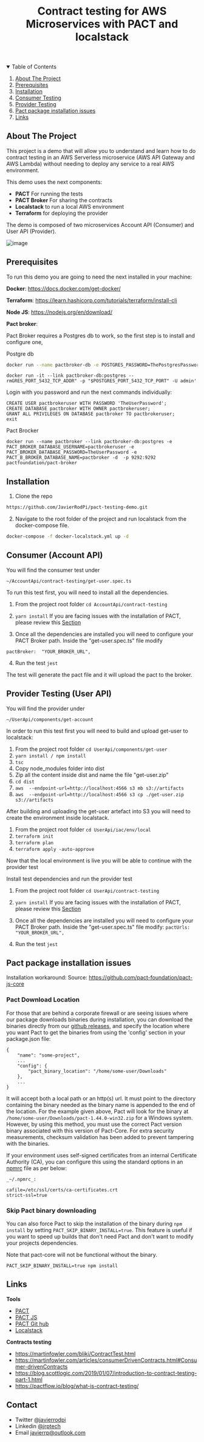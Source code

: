 
<p align="center">
  <h1 align="center">Contract testing for AWS Microservices with PACT and localstack</h1>
</p>

<br />
<br />

<!-- TABLE OF CONTENTS -->
<details open="open">
  <summary>Table of Contents</summary>
  <ol>
    <li><a href="#about-the-project">About The Project</a></li>
    <li><a href="#prerequisites">Prerequisites</a></li>
    <li><a href="#installation">Installation</a></li>
    <li><a href="#consumer-testing">Consumer Testing</a></li>
    <li><a href="#provider-testing">Provider Testing</a></li>
    <li><a href="#installation-issues">Pact package installation issues</a></li>
    <li><a href="#links">Links</a></li>
  </ol>
</details>



<!-- ABOUT THE PROJECT -->
## About The Project

This project is a demo that will allow you to understand and learn how to do contract testing in an AWS Serverless microservice (AWS API Gateway and AWS Lambda) without needing to deploy any service to a real AWS environment.

This demo uses the next components:
* **PACT** For running the tests
* **PACT Broker** For sharing the contracts
* **Localstack** to run a local AWS environment
* **Terraform** for deploying the provider 

The demo is composed of two microservices Account API (Consumer) and User API (Provider). 

![image](https://user-images.githubusercontent.com/17270660/112550503-618b9000-8db7-11eb-96fa-40445f590888.png)


## Prerequisites

To run this demo you are going to need the next installed in your machine:

**Docker**: https://docs.docker.com/get-docker/

**Terraform**: https://learn.hashicorp.com/tutorials/terraform/install-cli

**Node JS**: https://nodejs.org/en/download/

**Pact broker**:

Pact Broker requires a Postgres db to work, so the first step is to install and configure one,

Postgre db
 ```sh
 docker run --name pactbroker-db -e POSTGRES_PASSWORD=ThePostgresPassword -e POSTGRES_USER=admin -e PGDATA=/var/lib/postgresql/data/pgdata -v /var/lib/postgresql/data:/var/lib/postgresql/data -d postgres
```

    docker run -it --link pactbroker-db:postgres --rmGRES_PORT_5432_TCP_ADDR" -p "$POSTGRES_PORT_5432_TCP_PORT" -U admin'
  Login with you password and run the next commands individually:
 
   

    CREATE USER pactbrokeruser WITH PASSWORD 'TheUserPassword';
    CREATE DATABASE pactbroker WITH OWNER pactbrokeruser;
    GRANT ALL PRIVILEGES ON DATABASE pactbroker TO pactbrokeruser;
    exit

Pact Brocker

    docker run --name pactbroker --link pactbroker-db:postgres -e PACT_BROKER_DATABASE_USERNAME=pactbrokeruser -e PACT_BROKER_DATABASE_PASSWORD=TheUserPassword -e PACT_B_BROKER_DATABASE_NAME=pactbroker -d  -p 9292:9292 pactfoundation/pact-broker


## Installation

 1. Clone the repo
   ```sh
   https://github.com/JavierRodPi/pact-testing-demo.git
   ```
 2. Navigate to the root folder of the project and run localstack from the docker-compose file.
   ```sh
   docker-compose -f docker-localstack.yml up -d
   ```
  
<!-- CONSUMER TESTING -->
## Consumer (Account API)

You will find the consumer test under 

    ~/AccountApi/contract-testing/get-user.spec.ts

To run this test first, you will need to install all the dependencies. 

 1. From the project root folder `cd AccountApi/contract-testing`
 2. `yarn install`
		If you are facing issues with the installation of PACT, please review this   <a href="#installation-issues">Section</a>
		
 3.  Once all the dependencies are installed you will need to configure your PACT Broker path.
Inside the "get-user.spec.ts" file modify

    pactBroker:  "YOUR_BROKER_URL",

 4. Run the test `jest`

  
The test will generate the pact file and it will upload the pact to the broker.

<!-- PROVIDER TESTING -->
## Provider Testing (User API)

You will find the provider under 

    ~/UserApi/components/get-account

In order to run this test first you will need to build and upload get-user to localstack:

 1.  From the project root folder `cd UserApi/components/get-user` 
 2. `yarn install / npm install`
 3. `tsc`
 4. Copy node_modules folder into dist
 5. Zip all the content inside dist and name the file "get-user.zip"
 6. `cd dist`
 7. `aws  --endpoint-url=http://localhost:4566 s3 mb s3://artifacts`
 8. `aws  --endpoint-url=http://localhost:4566 s3 cp ./get-user.zip s3://artifacts`

After building and uploading the get-user artefact into S3 you will need to create the environment inside localstack.

 1. From the project root folder `cd UserApi/iac/env/local`
 2. `terraform init`
 3. `terraform plan`
 4. `terraform apply -auto-approve`

Now that the local environment is live you will be able to continue with the provider test

Install test dependencies and run the provider test
 1. From the project root folder `cd UserApi/contract-testing`
 2. `yarn install`
		If you are facing issues with the installation of PACT, please review this   <a href="#installation-issues">Section</a>
		
 3.  Once all the dependencies are installed you will need to configure your PACT Broker path.
Inside the "get-user.spec.ts" file modify:     `pactUrls:  "YOUR_BROKER_URL",`  

 4. Run the test `jest`

  
<!-- INSTALLATION ISSUES-->
## Pact package installation issues

Installation workaround:
Source: https://github.com/pact-foundation/pact-js-core 

### Pact Download Location

For those that are behind a corporate firewall or are seeing issues where our package downloads binaries during installation, you can download the binaries directly from our  [github releases](https://github.com/pact-foundation/pact-ruby-standalone/releases), and specify the location where you want Pact to get the binaries from using the 'config' section in your package.json file:

    {
    	"name": "some-project",
    	...
    	"config": {
    		"pact_binary_location": "/home/some-user/Downloads"
    	},
    	...
    }

It will accept both a local path or an http(s) url. It must point to the directory containing the binary needed as the binary name is appended to the end of the location. For the example given above, Pact will look for the binary at  `/home/some-user/Downloads/pact-1.44.0-win32.zip`  for a Windows system. However, by using this method, you must use the correct Pact version binary associated with this version of Pact-Core. For extra security measurements, checksum validation has been added to prevent tampering with the binaries.

If your environment uses self-signed certificates from an internal Certificate Authority (CA), you can configure this using the standard options in an  [npmrc](https://docs.npmjs.com/configuring-npm/npmrc.html)  file as per below:

    _~/.npmrc_:
    
    cafile=/etc/ssl/certs/ca-certificates.crt
    strict-ssl=true


### Skip Pact binary downloading

You can also force Pact to skip the installation of the binary during  `npm install`  by setting  `PACT_SKIP_BINARY_INSTALL=true`. This feature is useful if you want to speed up builds that don't need Pact and don't want to modify your projects dependencies.

Note that pact-core will not be functional without the binary.

    PACT_SKIP_BINARY_INSTALL=true npm install


<!-- LINKS -->
## Links
**Tools**
 * [PACT](https://docs.pact.io/)
 * [PACT JS](https://github.com/pact-foundation/pact-js-core)
 * [PACT Git hub](https://www.npmjs.com/package/@pact-foundation/pact)
 * [Localstack](https://localstack.cloud/)


**Contracts testing**

 * https://martinfowler.com/bliki/ContractTest.html
 * https://martinfowler.com/articles/consumerDrivenContracts.html#Consumer-drivenContracts
 * https://blog.scottlogic.com/2019/01/07/introduction-to-contract-testing-part-1.html
 * https://pactflow.io/blog/what-is-contract-testing/

## Contact

 - Twitter	[@javierrodpi](https://twitter.com/javierrodpi) 
 - Linkedin	[@jrptech](https://www.linkedin.com/in/jrptech) 
 - Email	javierrp@outlook.com
